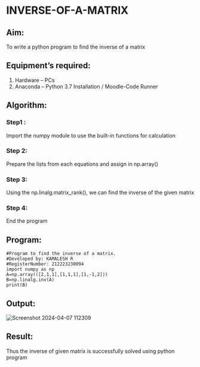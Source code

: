 # INVERSE-OF-A-MATRIX
## Aim:
To write a python program to find the inverse of a matrix
## Equipment’s required:
1. 	Hardware – PCs
2. 	Anaconda – Python 3.7 Installation / Moodle-Code Runner
## Algorithm:
### Step1 : 
Import the numpy module to use the built-in functions for calculation
### Step 2: 
Prepare the lists from each equations and assign in np.array()
### Step 3: 
Using the np.linalg.matrix_rank(), we can find the inverse of the given matrix
### Step 4: 
End the program
## Program:
```
#Program to find the inverse of a matrix.
#Developed by: KAMALESH R
#RegisterNumber: 212223230094
import numpy as np
A=np.array(([2,1,1],[1,1,1],[1,-1,2]))
B=np.linalg.inv(A)
print(B)
```
## Output:
![Screenshot 2024-04-07 112309](https://github.com/KAMALESHNITHYA/INVERSE-OF-A-MATRIX/assets/145743119/36fa3f1b-61d7-4021-9548-148382db178b)

## Result:
Thus the inverse of given matrix is successfully solved using python program


